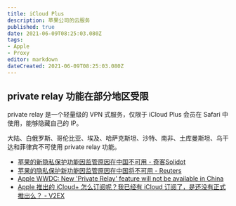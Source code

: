 ```yaml
---
title: iCloud Plus
description: 苹果公司的云服务
published: true
date: 2021-06-09T08:25:03.080Z
tags:
- Apple
- Proxy
editor: markdown
dateCreated: 2021-06-09T08:25:03.080Z
---
```


## private relay 功能在部分地区受限

private relay 是一个轻量级的 VPN 式服务，仅限于 iCloud Plus 会员在 Safari 中使用，能够隐藏自己的 IP。

大陆、白俄罗斯、哥伦比亚、埃及、哈萨克斯坦、沙特、南非、土库曼斯坦、乌干达和菲律宾不可使用 private relay 功能。

+ [苹果的新隐私保护功能因监管原因在中国不可用 - 奇客Solidot](https://web.archive.org/web/20210609071732/https://www.solidot.org/story?sid=67988)
+ [苹果的隐私保护新功能因监管原因在中国将不可用 - Reuters](https://web.archive.org/web/20210609080258if_/https://cn.reuters.com/article/idCNKCS2DK07J)
+ [Apple WWDC: New 'Private Relay' feature will not be available in China](https://web.archive.org/web/20210608211722/https://www.cnbc.com/2021/06/08/apple-wwdc-new-private-relay-feature-will-not-be-available-in-china.html)
+ [Apple 推出的 iCloud+ 怎么订阅呢？我已经有 iCloud 订阅了，是还没有正式推出么？ - V2EX](https://web.archive.org/web/20210608155647/https://www.v2ex.com/t/782064)
